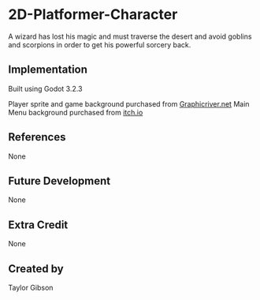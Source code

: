 # 2D-Platformer-Character
A wizard has lost his magic and must traverse the desert and avoid goblins and scorpions in order to get his powerful sorcery back.

## Implementation
Built using Godot 3.2.3

Player sprite and game background purchased from [Graphicriver.net](https://graphicriver.net/item/game-assets-pixel-platformer-kit-sprites-background-and-weapons/19258197)
Main Menu background purchased from [itch.io](https://pzuh.itch.io/free-desert-platformer-tileset)



## References
None

## Future Development
None

## Extra Credit
None

## Created by 
Taylor Gibson
